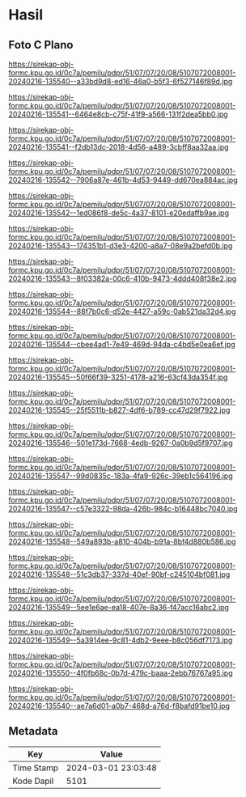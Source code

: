 # Hasil

## Foto C Plano

https://sirekap-obj-formc.kpu.go.id/0c7a/pemilu/pdpr/51/07/07/20/08/5107072008001-20240216-135540--a33bd9d8-ed16-46a0-b5f3-6f527146f89d.jpg

https://sirekap-obj-formc.kpu.go.id/0c7a/pemilu/pdpr/51/07/07/20/08/5107072008001-20240216-135541--6464e8cb-c75f-41f9-a566-131f2dea5bb0.jpg

https://sirekap-obj-formc.kpu.go.id/0c7a/pemilu/pdpr/51/07/07/20/08/5107072008001-20240216-135541--f2db13dc-2018-4d56-a489-3cbff8aa32aa.jpg

https://sirekap-obj-formc.kpu.go.id/0c7a/pemilu/pdpr/51/07/07/20/08/5107072008001-20240216-135542--7906a87e-461b-4d53-9449-dd670ea884ac.jpg

https://sirekap-obj-formc.kpu.go.id/0c7a/pemilu/pdpr/51/07/07/20/08/5107072008001-20240216-135542--1ed086f8-de5c-4a37-8101-e20edaffb9ae.jpg

https://sirekap-obj-formc.kpu.go.id/0c7a/pemilu/pdpr/51/07/07/20/08/5107072008001-20240216-135543--174351b1-d3e3-4200-a8a7-08e9a2befd0b.jpg

https://sirekap-obj-formc.kpu.go.id/0c7a/pemilu/pdpr/51/07/07/20/08/5107072008001-20240216-135543--8f03382a-00c6-410b-9473-4ddd408f38e2.jpg

https://sirekap-obj-formc.kpu.go.id/0c7a/pemilu/pdpr/51/07/07/20/08/5107072008001-20240216-135544--88f7b0c6-d52e-4427-a59c-0ab521da32d4.jpg

https://sirekap-obj-formc.kpu.go.id/0c7a/pemilu/pdpr/51/07/07/20/08/5107072008001-20240216-135544--cbee4ad1-7e49-469d-94da-c4bd5e0ea6ef.jpg

https://sirekap-obj-formc.kpu.go.id/0c7a/pemilu/pdpr/51/07/07/20/08/5107072008001-20240216-135545--50f66f39-3251-4178-a216-63cf43da354f.jpg

https://sirekap-obj-formc.kpu.go.id/0c7a/pemilu/pdpr/51/07/07/20/08/5107072008001-20240216-135545--25f5511b-b827-4df6-b789-cc47d29f7922.jpg

https://sirekap-obj-formc.kpu.go.id/0c7a/pemilu/pdpr/51/07/07/20/08/5107072008001-20240216-135546--501e173d-7668-4edb-9267-0a0b9d5f9707.jpg

https://sirekap-obj-formc.kpu.go.id/0c7a/pemilu/pdpr/51/07/07/20/08/5107072008001-20240216-135547--99d0835c-183a-4fa9-926c-39eb1c564196.jpg

https://sirekap-obj-formc.kpu.go.id/0c7a/pemilu/pdpr/51/07/07/20/08/5107072008001-20240216-135547--c57e3322-98da-426b-984c-b16448bc7040.jpg

https://sirekap-obj-formc.kpu.go.id/0c7a/pemilu/pdpr/51/07/07/20/08/5107072008001-20240216-135548--549a893b-a810-404b-b91a-8bf4d880b586.jpg

https://sirekap-obj-formc.kpu.go.id/0c7a/pemilu/pdpr/51/07/07/20/08/5107072008001-20240216-135548--51c3db37-337d-40ef-90bf-c245104bf081.jpg

https://sirekap-obj-formc.kpu.go.id/0c7a/pemilu/pdpr/51/07/07/20/08/5107072008001-20240216-135549--5ee1e6ae-ea18-407e-8a36-f47acc16abc2.jpg

https://sirekap-obj-formc.kpu.go.id/0c7a/pemilu/pdpr/51/07/07/20/08/5107072008001-20240216-135549--5a3914ee-9c81-4db2-9eee-b8c056df7173.jpg

https://sirekap-obj-formc.kpu.go.id/0c7a/pemilu/pdpr/51/07/07/20/08/5107072008001-20240216-135550--4f0fb68c-0b7d-479c-baaa-2ebb76767a95.jpg

https://sirekap-obj-formc.kpu.go.id/0c7a/pemilu/pdpr/51/07/07/20/08/5107072008001-20240216-135540--ae7a6d01-a0b7-468d-a76d-f8bafd91be10.jpg


## Metadata

| Key        | Value               |
| ---------- | ------------------- |
| Time Stamp | 2024-03-01 23:03:48 |
| Kode Dapil | 5101                |



